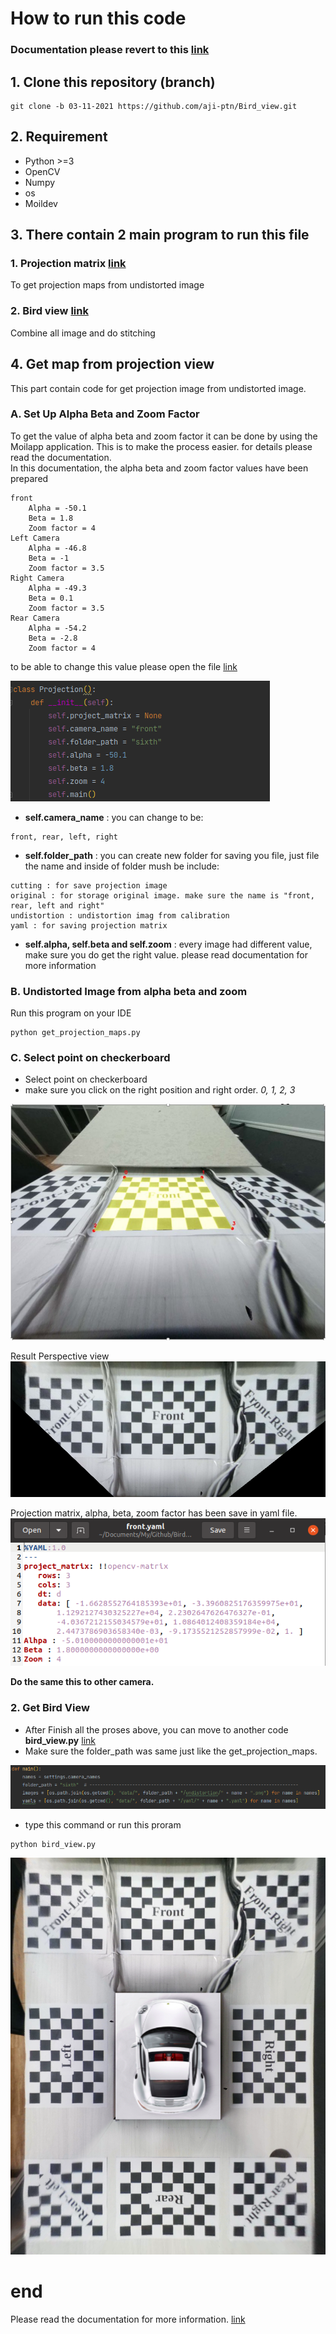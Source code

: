 # How to run this code
### Documentation please revert to this [link](https://mcut-my.sharepoint.com/:f:/g/personal/m07158031_o365_mcut_edu_tw/Enu7QLAPY15OkFzQuGQrBV4BK8BqS_Oq_2D-eVQ3WeZxSA?e=BCHNAt)

## 1. Clone this repository (branch)
```
git clone -b 03-11-2021 https://github.com/aji-ptn/Bird_view.git
```
## 2. Requirement
- Python >=3
- OpenCV
- Numpy
- os
- Moildev

## 3. There contain 2 main program to run this file
### 1. Projection matrix [link](get_projection_maps.py)

To get projection maps from undistorted image
### 2. Bird view [link](bird_view.py)
Combine all image and do stitching

## 4. Get map from projection view
This part contain code for get projection image from undistorted image.

### A. Set Up Alpha Beta and Zoom Factor
To get the value of alpha beta and zoom factor it can be done by using the Moilapp application. This is to make the process easier. for details please read the documentation.  
In this documentation, the alpha beta and zoom factor values have been prepared
```
front
    Alpha = -50.1
    Beta = 1.8
    Zoom factor = 4
Left Camera
    Alpha = -46.8
    Beta = -1
    Zoom factor = 3.5
Right Camera
    Alpha = -49.3 
    Beta = 0.1
    Zoom factor = 3.5
Rear Camera
    Alpha = -54.2 
    Beta = -2.8
    Zoom factor = 4
```
to be able to change this value please open the file [link](get_projection_maps.py)

![img_1.png](img_1.png)

- **self.camera_name** : you can change to be:
```
front, rear, left, right
```
- **self.folder_path** : you can create new folder for saving you file, just file the name and inside of folder mush be include:
```
cutting : for save projection image
original : for storage original image. make sure the name is "front, rear, left and right"
undistortion : undistortion imag from calibration
yaml : for saving projection matrix
```
- **self.alpha, self.beta and self.zoom** : every image had different value, make sure you do get the right value. please read documentation for more information

### B. Undistorted Image from alpha beta and zoom
Run this program on your IDE
```
python get_projection_maps.py
```
### C. Select point on checkerboard
- Select point on checkerboard 
- make sure you click on the right position and right order. *0, 1, 2, 3*

![img.png](img.png)

Result Perspective view
![](data/sixth/cutting/front.png)

Projection matrix, alpha, beta, zoom factor has been save in yaml file.
![img_2.png](img_2.png)

**Do the same this to other camera.**

### 2. Get Bird View
- After Finish all the proses above, you can move to another code **bird_view.py** [link](bird_view.py)
- Make sure the folder_path was same just like the get_projection_maps.

![img_3.png](img_3.png)

- type this command or run this proram
```
python bird_view.py
```

![](data/sixth/Result.png)

# end
Please read the documentation for more information. [link](https://mcut-my.sharepoint.com/:f:/g/personal/m07158031_o365_mcut_edu_tw/Enu7QLAPY15OkFzQuGQrBV4BK8BqS_Oq_2D-eVQ3WeZxSA?e=BCHNAt)
